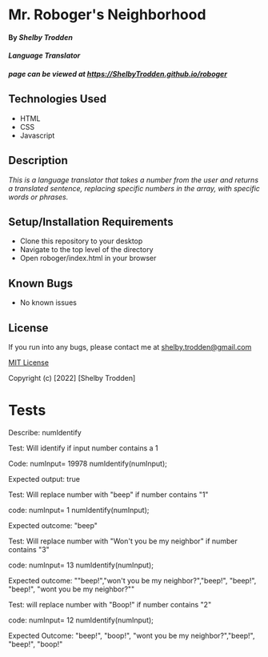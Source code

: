 # Mr. Roboger's Neighborhood

#### By _**Shelby Trodden**_

#### _Language Translator_

##### page can be viewed at https://ShelbyTrodden.github.io/roboger

## Technologies Used

* HTML
* CSS
* Javascript


## Description
_This is a language translator that takes a number from the user and returns a translated sentence, replacing specific numbers in the array, with specific words or phrases._

## Setup/Installation Requirements
* Clone this repository to your desktop
* Navigate to the top level of the directory
* Open roboger/index.html in your browser

## Known Bugs
* No known issues

## License

If you run into any bugs, please contact me at shelby.trodden@gmail.com

[MIT License](/LICENSE.txt)

Copyright (c) [2022] [Shelby Trodden]

# Tests 

Describe: numIdentify  

Test: Will identify if input number contains a 1  

Code: numInput= 19978
numIdentify(numInput);   


Expected output: true   

Test: Will replace number with "beep" if number contains "1"    

code: numInput= 1
numIdentify(numInput);  

Expected outcome: "beep"  

Test: Will replace number with "Won't you be my neighbor" if number contains "3"  

code: numInput= 13
numIdentify(numInput);  

Expected outcome: ""beep!","won't you be my neighbor?","beep!", "beep!", "beep!", "wont you be my neighbor?""  

Test: will replace number with "Boop!" if number contains "2"  

code: numInput= 12
numIdentify(numInput);  

Expected Outcome: "beep!", "boop!", "wont you be my neighbor?","beep!", "beep!", "boop!"  

